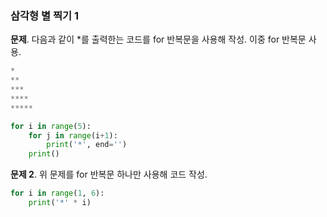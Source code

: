### 삼각형 별 찍기 1
**문제**. 다음과 같이 *를 출력한는 코드를 for 반복문을 사용해 작성. 이중 for 반복문 사용.
```py
*
**
***
****
*****
```
  
```py
for i in range(5):
    for j in range(i+1):
        print('*', end='')
    print()
```
  
**문제 2**. 위 문제를 for 반복문 하나만 사용해 코드 작성.
```py
for i in range(1, 6):
    print('*' * i)
```